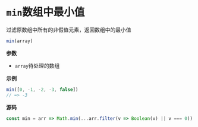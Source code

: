 # `min`数组中最小值

过滤原数组中所有的非假值元素，返回数组中的最小值

```js
min(array)
```

**参数**

-   `array`待处理的数组

**示例**

```js
min([0, -1, -2, -3, false])
// => -3
```

**源码**

```js
const min = arr => Math.min(...arr.filter(v => Boolean(v) || v === 0))
```